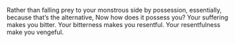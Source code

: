 Rather than falling prey to your monstrous side by possession, essentially, because that’s the alternative, 
Now how does it possess you? 
Your suffering makes you bitter.
Your bitterness makes you resentful. 
Your resentfulness make you vengeful.